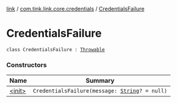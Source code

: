 [link](../../index.md) / [com.tink.link.core.credentials](../index.md) / [CredentialsFailure](./index.md)

# CredentialsFailure

`class CredentialsFailure : `[`Throwable`](https://kotlinlang.org/api/latest/jvm/stdlib/kotlin/-throwable/index.html)

### Constructors

| Name | Summary |
|---|---|
| [&lt;init&gt;](-init-.md) | `CredentialsFailure(message: `[`String`](https://kotlinlang.org/api/latest/jvm/stdlib/kotlin/-string/index.html)`? = null)` |
